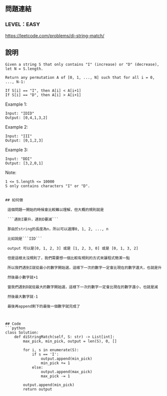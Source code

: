 ## 問題連結
### LEVEL：EASY
https://leetcode.com/problems/di-string-match/
  
  
## 說明
  
```
Given a string S that only contains "I" (increase) or "D" (decrease), let N = S.length.

Return any permutation A of [0, 1, ..., N] such that for all i = 0, ..., N-1:

If S[i] == "I", then A[i] < A[i+1]
If S[i] == "D", then A[i] > A[i+1]
```


Example 1:
```
Input: "IDID"
Output: [0,4,1,3,2]
```


Example 2:
```
Input: "III"
Output: [0,1,2,3]
```


Example 3:
```
Input: "DDI"
Output: [3,2,0,1]
```


Note:
```
1 <= S.length <= 10000
S only contains characters "I" or "D".
```
```
  
## 如何做
  
 這個問題一開始的時候會比較難以理解，但大概的規則就是
 
 ```遇到I要升，遇到D要減```
 
 那由於string的長度為n，所以可以選擇0, 1, 2, ..., n
 
 比如說是```IID```
 
 output 可以是[0, 1, 2, 3] 或是 [1, 2, 3, 0] 或是 [0, 1, 3, 2]
 
 但是這樣太沒規則了，我們需要想一個比較有規則的方式來讓程式簡潔一點
 
 所以我們遇到I就從最小的數字開始選，這樣下一次的數字一定會比現在的數字還大，也就是升
 
 然後最小數字就+1
 
 當我們遇到D就從最大的數字開始選，這樣下一次的數字一定會比現在的數字還小，也就是減
 
 然後最大數字就-1
 
 最後再append剩下的最後一個數字就完成了
 
 
 
## Code 
```python
class Solution:
    def diStringMatch(self, S: str) -> List[int]:
        max_pick, min_pick, output = len(S), 0, []
        
        for i, s in enumerate(S):
            if s == 'I':
                output.append(min_pick)
                min_pick += 1
            else:
                output.append(max_pick)
                max_pick -= 1
        
        output.append(min_pick)
        return output        
```
